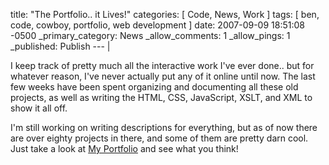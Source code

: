 title: "The Portfolio.. it Lives!"
categories: [ Code, News, Work ]
tags: [ ben, code, cowboy, portfolio, web development ]
date: 2007-09-09 18:51:08 -0500
_primary_category: News
_allow_comments: 1
_allow_pings: 1
_published: Publish
--- |

I keep track of pretty much all the interactive work I've ever done.. but for whatever reason, I've never actually put any of it online until now. The last few weeks have been spent organizing and documenting all these old projects, as well as writing the HTML, CSS, JavaScript, XSLT, and XML to show it all off.

I'm still working on writing descriptions for everything, but as of now there are over eighty projects in there, and some of them are pretty darn cool. Just take a look at <a href="http://benalman.com/portfolio/">My Portfolio</a> and see what you think!

